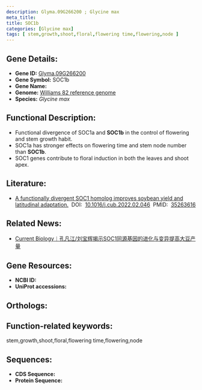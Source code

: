 ```yaml
---
description: Glyma.09G266200 ; Glycine max
meta_title:
title: SOC1b
categories: [Glycine max]
tags: [ stem,growth,shoot,floral,flowering time,flowering,node ]
---
```


## Gene Details:
- **Gene ID:**	[Glyma.09G266200]()
- **Gene Symbol:** SOC1b
- **Gene Name:** 
- **Genome:** [Williams 82 reference genome]()
- **Species:** *Glycine max*

## Functional Description:
   - Functional divergence of SOC1a and **SOC1b** in the control of flowering and stem growth habit.
   - SOC1a has stronger effects on flowering time and stem node number than **SOC1b**.
   - SOC1 genes contribute to floral induction in both the leaves and shoot apex.

## Literature:
   - [A functionally divergent SOC1 homolog improves soybean yield and latitudinal adaptation.]( https://www.sciencedirect.com/science/article/pii/S0960982222002792?via%3Dihub)&nbsp;&nbsp;DOI:&nbsp;&nbsp;[10.1016/j.cub.2022.02.046](https://www.sciencedirect.com/science/article/pii/S0960982222002792?via%3Dihub)&nbsp;&nbsp;PMID:&nbsp;&nbsp;[35263616](https://pubmed.ncbi.nlm.nih.gov/35263616/)

## Related News:
   - [Current Biology︱孔凡江/刘宝辉揭示SOC1同源基因的进化与变异提高大豆产量](https://mp.weixin.qq.com/s?__biz=MzIyOTY2NDYyNQ==&mid=2247535540&idx=6&sn=318a2c36aa1d4fcdbd37764abfac6bbd&chksm=e8bd39aadfcab0bc4ada07a9a612e19dfc8cf2bc9f80eed8df6d1cd0bf61475f50f8dff7c802&scene=27#wechat_redirect)

## Gene Resources:
- **NCBI ID:** [](https://www.ncbi.nlm.nih.gov/gene/?term=)
- **UniProt accessions:** [](https://www.uniprot.org/uniprotkb//entry)

## Orthologs:

## Function-related keywords:
stem,growth,shoot,floral,flowering time,flowering,node

## Sequences:
- **CDS Sequence:**
- **Protein Sequence:**

